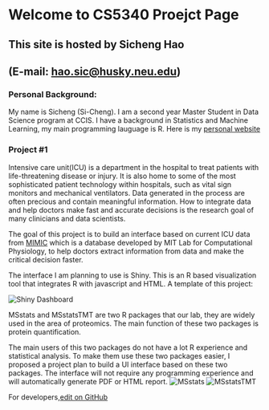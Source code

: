 # Welcome to CS5340 Proejct Page
## This site is hosted by Sicheng Hao 
## (E-mail: [hao.sic@husky.neu.edu](hao.sic@husky.neu.edu))

### Personal Background: 
My name is Sicheng (Si-Cheng). I am a second year Master Student in Data Science program at CCIS. I have a background in Statistics and Machine Learning, my main programming lauguage is R. Here is my [personal website](https://sichenghao1992.github.io/)

### Project #1

Intensive care unit(ICU) is a department in the hospital to treat patients with life-threatening disease or injury. It is also home to some of the most sophisticated patient technology within hospitals, such as vital sign monitors and mechanical ventilators. Data generated in the process are often precious and contain meaningful information. How to integrate data and help doctors make fast and accurate decisions is the research goal of many clinicians and data scientists. 

The goal of this project is to build an interface based on current ICU data from [MIMIC](https://mimic.physionet.org/) which is a database developed by MIT Lab for Computational Physiology, to help doctors extract information from data and make the critical decision faster. 

The interface I am planning to use is Shiny. This is an R based visualization tool that integrates R with javascript and HTML. A template of this project:

![Shiny Dashboard](https://github.com/sichenghao1992/CS5340_Project/blob/master/Pics/Screen%20Shot%202018-09-16%20at%209.36.03%20PM.png)


MSstats and MSstatsTMT are two R packages that our lab, they are widely used in the area of proteomics. The main function of these two packages is protein quantification. 

The main users of this two packages do not have a lot R experience and statistical analysis. To make them use these two packages easier, I proposed a project plan to build a UI interface based on these two packages. The interface will not require any programming experience and will automatically generate PDF or HTML report. 
![MSstats]()
![MSstatsTMT]()













For developers,[edit on GitHub](https://github.com/sichenghao1992/CS5340_Project/edit/master/README.md)





